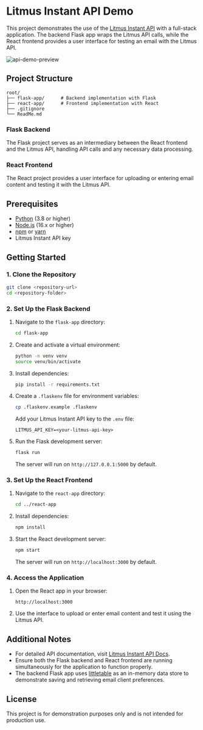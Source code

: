 # Litmus Instant API Demo

This project demonstrates the use of the [Litmus Instant API](https://docs.litmus.com/instant) with a full-stack application. The backend Flask app wraps the Litmus API calls, while the React frontend provides a user interface for testing an email with the Litmus API.

![api-demo-preview](https://github.com/user-attachments/assets/daceb353-b71e-436e-a8a7-3370d4ca2978)


## Project Structure

```
root/
├── flask-app/      # Backend implementation with Flask
├── react-app/      # Frontend implementation with React
├── .gitignore
└── ReadMe.md
```

### Flask Backend
The Flask project serves as an intermediary between the React frontend and the Litmus API, handling API calls and any necessary data processing.

### React Frontend
The React project provides a user interface for uploading or entering email content and testing it with the Litmus API.

## Prerequisites

- [Python](https://www.python.org/) (3.8 or higher)
- [Node.js](https://nodejs.org/) (16.x or higher)
- [npm](https://www.npmjs.com/) or [yarn](https://yarnpkg.com/)
- Litmus Instant API key

## Getting Started

### 1. Clone the Repository

```bash
git clone <repository-url>
cd <repository-folder>
```

### 2. Set Up the Flask Backend

1. Navigate to the `flask-app` directory:
   ```bash
   cd flask-app
   ```
2. Create and activate a virtual environment:
   ```bash
   python -m venv venv
   source venv/bin/activate  
   ```
3. Install dependencies:
   ```bash
   pip install -r requirements.txt
   ```
4. Create a `.flaskenv` file for environment variables:
   ```bash
   cp .flaskenv.example .flaskenv
   ```
   Add your Litmus Instant API key to the `.env` file:
   ```
   LITMUS_API_KEY=<your-litmus-api-key>
   ```
5. Run the Flask development server:
   ```bash
   flask run
   ```
   The server will run on `http://127.0.0.1:5000` by default.

### 3. Set Up the React Frontend

1. Navigate to the `react-app` directory:
   ```bash
   cd ../react-app
   ```
2. Install dependencies:
   ```bash
   npm install
   ```
3. Start the React development server:
   ```bash
   npm start
   ```
   The server will run on `http://localhost:3000` by default.

### 4. Access the Application

1. Open the React app in your browser:
   ```
   http://localhost:3000
   ```
2. Use the interface to upload or enter email content and test it using the Litmus API.

## Additional Notes

- For detailed API documentation, visit [Litmus Instant API Docs](https://docs.litmus.com/instant).
- Ensure both the Flask backend and React frontend are running simultaneously for the application to function properly.
- The backend Flask app uses [littletable](https://github.com/ptmcg/littletable) as an in-memory data store to demonstrate saving and retrieving email client preferences.

## License

This project is for demonstration purposes only and is not intended for production use.

